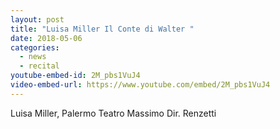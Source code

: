 ```yaml
---
layout: post
title: "Luisa Miller Il Conte di Walter "
date: 2018-05-06
categories:
  - news
  - recital
youtube-embed-id: 2M_pbs1VuJ4
video-embed-url: https://www.youtube.com/embed/2M_pbs1VuJ4
---
```

Luisa Miller, Palermo Teatro Massimo Dir. Renzetti